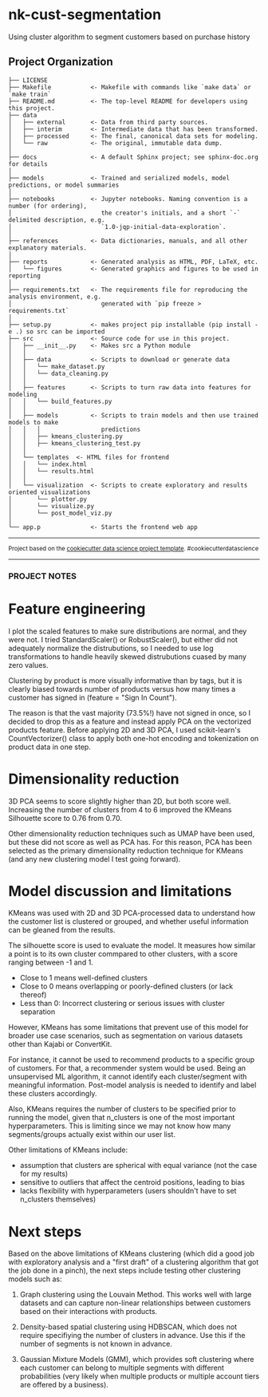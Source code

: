 nk-cust-segmentation
==============================

Using cluster algorithm to segment customers based on purchase history

Project Organization
------------

    ├── LICENSE
    ├── Makefile           <- Makefile with commands like `make data` or `make train`
    ├── README.md          <- The top-level README for developers using this project.
    ├── data
    │   ├── external       <- Data from third party sources.
    │   ├── interim        <- Intermediate data that has been transformed.
    │   ├── processed      <- The final, canonical data sets for modeling.
    │   └── raw            <- The original, immutable data dump.
    │
    ├── docs               <- A default Sphinx project; see sphinx-doc.org for details
    │
    ├── models             <- Trained and serialized models, model predictions, or model summaries
    │
    ├── notebooks          <- Jupyter notebooks. Naming convention is a number (for ordering),
    │                         the creator's initials, and a short `-` delimited description, e.g.
    │                         `1.0-jqp-initial-data-exploration`.
    │
    ├── references         <- Data dictionaries, manuals, and all other explanatory materials.
    │
    ├── reports            <- Generated analysis as HTML, PDF, LaTeX, etc.
    │   └── figures        <- Generated graphics and figures to be used in reporting
    │
    ├── requirements.txt   <- The requirements file for reproducing the analysis environment, e.g.
    │                         generated with `pip freeze > requirements.txt`
    │
    ├── setup.py           <- makes project pip installable (pip install -e .) so src can be imported
    ├── src                <- Source code for use in this project.
    │   ├── __init__.py    <- Makes src a Python module
    │   │
    │   ├── data           <- Scripts to download or generate data
    │   │   └── make_dataset.py
    │   │   └── data_cleaning.py
    │   │
    │   ├── features       <- Scripts to turn raw data into features for modeling
    │   │   └── build_features.py
    │   │
    │   ├── models         <- Scripts to train models and then use trained models to make
    │   │   │                 predictions
    │   │   ├── kmeans_clustering.py
    │   │   ├── kmeans_clustering_test.py
    │   │
    │   └── templates  <- HTML files for frontend
    │   │   └── index.html
    │   │   └── results.html
    │   │
    │   └── visualization  <- Scripts to create exploratory and results oriented visualizations
    │       └── plotter.py
    │       └── visualize.py
    │       └── post_model_viz.py
    │
    └── app.p              <- Starts the frontend web app


--------

<p><small>Project based on the <a target='_blank' href='https://drivendata.github.io/cookiecutter-data-science/'>cookiecutter data science project template</a>. #cookiecutterdatascience</small></p>

--------

### PROJECT NOTES

# Feature engineering
I plot the scaled features to make sure distributions are normal, and they were not. 
I tried StandardScaler() or RobustScaler(), but either did not adequately normalize
the distrubutions, so I needed to use log transformations to handle heavily skewed 
distrubutions cuased by many zero values.

Clustering by product is more visually informative than by tags, but it is clearly 
biased towards number of products versus how many times a customer has signed in
(feature = "Sign In Count"). 

The reason is that the vast majority (73.5%!) have not signed in once, so I decided 
to drop this as a feature and instead apply PCA on the vectorized products feature. 
Before applying 2D and 3D PCA, I used scikit-learn's CountVectorizer() class to apply 
both one-hot encoding and tokenization on product data in one step. 

# Dimensionality reduction
3D PCA seems to score slightly higher than 2D, but both score well. Increasing the 
number of clusters from 4 to 6 improved the KMeans Silhouette score to 0.76 from 0.70.

Other dimensionality reduction techniques such as UMAP have been used, but these did
not score as well as PCA has. For this reason, PCA has been selected as the primary
dimensionality reduction technique for KMeans (and any new clustering model I test 
going forward).

# Model discussion and limitations
KMeans was used with 2D and 3D PCA-processed data to understand how the customer list
is clustered or grouped, and whether useful information can be gleaned from the results.

The silhouette score is used to evaluate the model. It measures how similar a point is to 
its own cluster commpared to other clusters, with a score ranging between -1 and 1.
- Close to 1 means well-defined clusters
- Close to 0 means overlapping or poorly-defined clusters (or lack thereof)
- Less than 0: Incorrect clustering or serious issues with cluster separation

However, KMeans has some limitations that prevent use of this model for broader use case
scenarios, such as segmentation on various datasets other than Kajabi or ConvertKit.

For instance, it cannot be used to recommend products to a specific group of customers. 
For that, a recommender system would be used. Being an unsupervised ML algorithm, it 
cannot identify each cluster/segment with meaningful information. Post-model analysis is
needed to identify and label these clusters accordingly. 

Also, KMeans requires the number of clusters to be specified prior to running the model, 
given that n_clusters is one of the most important hyperparameters. This is limiting 
since we may not know how many segments/groups actually exist within our user list.

Other limitations of KMeans include:
- assumption that clusters are spherical with equal variance (not the case for my results)
- sensitive to outliers that affect the centroid positions, leading to bias
- lacks flexibility with hyperparameters (users shouldn't have to set n_clusters themselves)

# Next steps
Based on the above limitations of KMeans clustering (which did a good job with exploratory
analysis and a "first draft" of a clustering algorithm that got the job done in a pinch), 
the next steps include testing other clustering models such as:

1) Graph clustering using the Louvain Method. This works well with large datasets and can 
capture non-linear relationships between customers based on their interactions with products.

2) Density-based spatial clustering using HDBSCAN, which does not require specifiying the
number of clusters in advance. Use this if the number of segments is not known in advance.

3) Gaussian Mixture Models (GMM), which provides soft clustering where each customer can 
belong to multiple segments with different probabilities (very likely when multiple products
or multiple account tiers are offered by a business).
